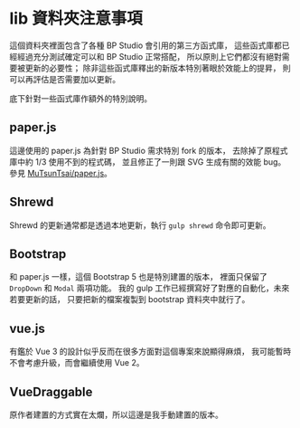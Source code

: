 
# lib 資料夾注意事項

這個資料夾裡面包含了各種 BP Studio 會引用的第三方函式庫，
這些函式庫都已經經過充分測試確定可以和 BP Studio 正常搭配，
所以原則上它們都沒有絕對需要被更新的必要性；
除非這些函式庫釋出的新版本特別著眼於效能上的提昇，
則可以再評估是否需要加以更新。

底下針對一些函式庫作額外的特別說明。

## paper.js

這邊使用的 paper.js 為針對 BP Studio 需求特別 fork 的版本，
去除掉了原程式庫中約 1/3 使用不到的程式碼，
並且修正了一則跟 SVG 生成有關的效能 bug。
參見 [MuTsunTsai/paper.js](https://github.com/MuTsunTsai/paper.js)。

## Shrewd

Shrewd 的更新通常都是透過本地更新，執行 `gulp shrewd` 命令即可更新。

## Bootstrap

和 paper.js 一樣，這個 Bootstrap 5 也是特別建置的版本，
裡面只保留了 `DropDown` 和 `Modal` 兩項功能。
我的 gulp 工作已經撰寫好了對應的自動化，未來若要更新的話，
只要把新的檔案複製到 bootstrap 資料夾中就行了。

## vue.js

有鑑於 Vue 3 的設計似乎反而在很多方面對這個專案來說顯得麻煩，
我可能暫時不會考慮升級，而會繼續使用 Vue 2。

## VueDraggable

原作者建置的方式實在太爛，所以這邊是我手動建置的版本。
